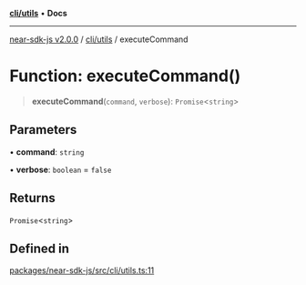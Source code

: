 [**cli/utils**](../README.md) • **Docs**

***

[near-sdk-js v2.0.0](../../../packages.md) / [cli/utils](../README.md) / executeCommand

# Function: executeCommand()

> **executeCommand**(`command`, `verbose`): `Promise`\<`string`\>

## Parameters

• **command**: `string`

• **verbose**: `boolean` = `false`

## Returns

`Promise`\<`string`\>

## Defined in

[packages/near-sdk-js/src/cli/utils.ts:11](https://github.com/dim-daskalov/near-sdk-js/blob/cbf6345c5a6e60ddad31f7dbba6d352a4fea5124/packages/near-sdk-js/src/cli/utils.ts#L11)
